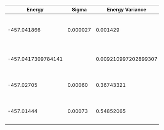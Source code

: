 | Energy             | Sigma    | Energy Variance      | DOF | Einf | Method                              | Reference |
|--------------------|----------|----------------------|-----|------|-------------------------------------|-----------|
| -457.041866        | 0.000027 | 0.001429             | 144 | 0    | 2D Recurrent Neural Network (2DRNN) | [paper](https://journals.aps.org/prresearch/abstract/10.1103/PhysRevResearch.2.023358) [code](https://github.com/mhibatallah/RNNWavefunctions) |
| -457.0417309784141 |          | 0.009210997202899307 | 144 | 0    | DMRG (bond dimension = 1024)        | TODO: own code (DMRG) |
| -457.02705         | 0.00060  | 0.36743321           | 144 | 0    | RBM (alpha = 1)                     | TODO: own code (baseline RBM) |
| -457.01444         | 0.00073  | 0.54852065           | 144 | 0    | Jastrow baseline                    | TODO: own code (baseline Jastrow) |
